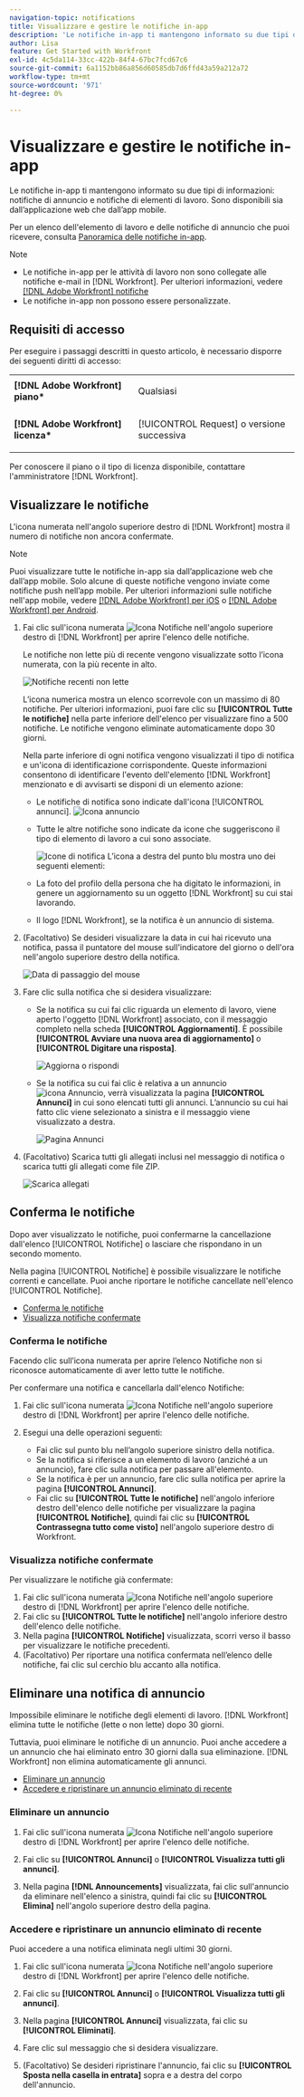 ```yaml
---
navigation-topic: notifications
title: Visualizzare e gestire le notifiche in-app
description: 'Le notifiche in-app ti mantengono informato su due tipi di informazioni: notifiche di annuncio e notifiche di elementi di lavoro. Sono disponibili sia dall’applicazione web che dall’app mobile.'
author: Lisa
feature: Get Started with Workfront
exl-id: 4c5da114-33cc-422b-84f4-67bc7fcd67c6
source-git-commit: 6a1152bb86a856d60585db7d6ffd43a59a212a72
workflow-type: tm+mt
source-wordcount: '971'
ht-degree: 0%

---
```


# Visualizzare e gestire le notifiche in-app

Le notifiche in-app ti mantengono informato su due tipi di informazioni: notifiche di annuncio e notifiche di elementi di lavoro. Sono disponibili sia dall’applicazione web che dall’app mobile.

Per un elenco dell&#39;elemento di lavoro e delle notifiche di annuncio che puoi ricevere, consulta [Panoramica delle notifiche in-app](../../workfront-basics/using-notifications/in-app-notifications-overview.md).

>[!NOTE]
>
>* Le notifiche in-app per le attività di lavoro non sono collegate alle notifiche e-mail in [!DNL Workfront]. Per ulteriori informazioni, vedere [[!DNL Adobe Workfront] notifiche](../../workfront-basics/using-notifications/wf-notifications.md)
>* Le notifiche in-app non possono essere personalizzate.
>



## Requisiti di accesso

Per eseguire i passaggi descritti in questo articolo, è necessario disporre dei seguenti diritti di accesso:

<table style="table-layout:auto"> 
 <col> 
 </col> 
 <col> 
 </col> 
 <tbody> 
  <tr> 
   <td role="rowheader"><strong>[!DNL Adobe Workfront] piano*</strong></td> 
   <td> <p>Qualsiasi</p> </td> 
  </tr> 
  <tr> 
   <td role="rowheader"><strong>[!DNL Adobe Workfront] licenza*</strong></td> 
   <td> <p>[!UICONTROL Request] o versione successiva</p> </td> 
  </tr> 
 </tbody> 
</table>

Per conoscere il piano o il tipo di licenza disponibile, contattare l&#39;amministratore [!DNL Workfront].

## Visualizzare le notifiche

L&#39;icona numerata nell&#39;angolo superiore destro di [!DNL Workfront] mostra il numero di notifiche non ancora confermate.

>[!NOTE]
>
>Puoi visualizzare tutte le notifiche in-app sia dall’applicazione web che dall’app mobile. Solo alcune di queste notifiche vengono inviate come notifiche push nell’app mobile. Per ulteriori informazioni sulle notifiche nell&#39;app mobile, vedere [[!DNL Adobe Workfront] per iOS](../../workfront-basics/mobile-apps/using-the-workfront-mobile-app/workfront-for-ios.md) o [[!DNL Adobe Workfront] per Android](../../workfront-basics/mobile-apps/using-the-workfront-mobile-app/workfront-for-android.md).

1. Fai clic sull&#39;icona numerata ![Icona Notifiche](assets/notifications-icon-jewel.jpg) nell&#39;angolo superiore destro di [!DNL Workfront] per aprire l&#39;elenco delle notifiche.

   Le notifiche non lette più di recente vengono visualizzate sotto l’icona numerata, con la più recente in alto.

   ![Notifiche recenti non lette](assets/qs-notifications-350x330.png)

   L’icona numerica mostra un elenco scorrevole con un massimo di 80 notifiche. Per ulteriori informazioni, puoi fare clic su **[!UICONTROL Tutte le notifiche]** nella parte inferiore dell&#39;elenco per visualizzare fino a 500 notifiche. Le notifiche vengono eliminate automaticamente dopo 30 giorni.

   Nella parte inferiore di ogni notifica vengono visualizzati il tipo di notifica  e un&#39;icona di identificazione corrispondente. Queste informazioni consentono di identificare l&#39;evento dell&#39;elemento [!DNL Workfront] menzionato e di avvisarti se disponi di un elemento azione:

   * Le notifiche di notifica sono indicate dall&#39;icona [!UICONTROL annunci]. ![Icona annuncio](assets/announcement.png)

   * Tutte le altre notifiche sono indicate da icone che suggeriscono il tipo di elemento di lavoro a cui sono associate.

     ![Icone di notifica](assets/ntfcntype&icon-350x330.png)
L’icona a destra del punto blu mostra uno dei seguenti elementi:

   * La foto del profilo della persona che ha digitato le informazioni, in genere un aggiornamento su un oggetto [!DNL Workfront] su cui stai lavorando.
   * Il logo [!DNL Workfront], se la notifica è un annuncio di sistema.


1. (Facoltativo) Se desideri visualizzare la data in cui hai ricevuto una notifica, passa il puntatore del mouse sull&#39;indicatore del giorno o dell&#39;ora nell&#39;angolo superiore destro della notifica.

   ![Data di passaggio del mouse](assets/hoveroverdate-350x437.png)

1. Fare clic sulla notifica che si desidera visualizzare:

   * Se la notifica su cui fai clic riguarda un elemento di lavoro, viene aperto l&#39;oggetto [!DNL Workfront] associato, con il messaggio completo nella scheda **[!UICONTROL Aggiornamenti]**. È possibile **[!UICONTROL Avviare una nuova area di aggiornamento]** o **[!UICONTROL Digitare una risposta]**.

     ![Aggiorna o rispondi](assets/object-opens-click-work-ntfctn-qs-350x183.png)

   * Se la notifica su cui fai clic è relativa a un annuncio ![icona Annuncio](assets/announcement.png), verrà visualizzata la pagina **[!UICONTROL Annunci]** in cui sono elencati tutti gli annunci. L’annuncio su cui hai fatto clic viene selezionato a sinistra e il messaggio viene visualizzato a destra.

     ![Pagina Annunci](assets/announcements-page-qs-350x210.png)

1. (Facoltativo) Scarica tutti gli allegati inclusi nel messaggio di notifica o scarica tutti gli allegati come file ZIP.

   ![Scarica allegati](assets/download-attachments-350x106.png)

## Conferma le notifiche

Dopo aver visualizzato le notifiche, puoi confermarne la cancellazione dall&#39;elenco [!UICONTROL Notifiche] o lasciare che rispondano in un secondo momento.

Nella pagina [!UICONTROL Notifiche] è possibile visualizzare le notifiche correnti e cancellate. Puoi anche riportare le notifiche cancellate nell&#39;elenco [!UICONTROL Notifiche].

* [Conferma le notifiche](#acknowledge-notifications)
* [Visualizza notifiche confermate](#view-acknowledged-notifications)

### Conferma le notifiche

Facendo clic sull’icona numerata per aprire l’elenco Notifiche non si riconosce automaticamente di aver letto tutte le notifiche.

Per confermare una notifica e cancellarla dall&#39;elenco Notifiche:

1. Fai clic sull&#39;icona numerata ![Icona Notifiche](assets/notifications-icon-jewel.jpg) nell&#39;angolo superiore destro di [!DNL Workfront] per aprire l&#39;elenco delle notifiche.
1. Esegui una delle operazioni seguenti:

   * Fai clic sul punto blu nell’angolo superiore sinistro della notifica.
   * Se la notifica si riferisce a un elemento di lavoro (anziché a un annuncio), fare clic sulla notifica per passare all&#39;elemento.
   * Se la notifica è per un annuncio, fare clic sulla notifica per aprire la pagina **[!UICONTROL Annunci]**.
   * Fai clic su **[!UICONTROL Tutte le notifiche]** nell&#39;angolo inferiore destro dell&#39;elenco delle notifiche per visualizzare la pagina **[!UICONTROL Notifiche]**, quindi fai clic su **[!UICONTROL Contrassegna tutto come visto]** nell&#39;angolo superiore destro di Workfront.

### Visualizza notifiche confermate

Per visualizzare le notifiche già confermate:

1. Fai clic sull&#39;icona numerata ![Icona Notifiche](assets/notifications-icon-jewel.jpg) nell&#39;angolo superiore destro di [!DNL Workfront] per aprire l&#39;elenco delle notifiche.
1. Fai clic su **[!UICONTROL Tutte le notifiche]** nell&#39;angolo inferiore destro dell&#39;elenco delle notifiche.
1. Nella pagina **[!UICONTROL Notifiche]** visualizzata, scorri verso il basso per visualizzare le notifiche precedenti.
1. (Facoltativo) Per riportare una notifica confermata nell’elenco delle notifiche, fai clic sul cerchio blu accanto alla notifica.

## Eliminare una notifica di annuncio

Impossibile eliminare le notifiche degli elementi di lavoro. [!DNL Workfront] elimina tutte le notifiche (lette o non lette) dopo 30 giorni.

Tuttavia, puoi eliminare le notifiche di un annuncio. Puoi anche accedere a un annuncio che hai eliminato entro 30 giorni dalla sua eliminazione. [!DNL Workfront] non elimina automaticamente gli annunci.

* [Eliminare un annuncio](#delete-an-announcement)
* [Accedere e ripristinare un annuncio eliminato di recente](#access-and-restore-an-announcement-you-deleted-recently)

### Eliminare un annuncio

1. Fai clic sull&#39;icona numerata ![Icona Notifiche](assets/notifications-icon-jewel.jpg) nell&#39;angolo superiore destro di [!DNL Workfront] per aprire l&#39;elenco delle notifiche.
1. Fai clic su **[!UICONTROL Annunci]** o **[!UICONTROL Visualizza tutti gli annunci]**.

1. Nella pagina **[!DNL Announcements]** visualizzata, fai clic sull&#39;annuncio da eliminare nell&#39;elenco a sinistra, quindi fai clic su **[!UICONTROL Elimina]** nell&#39;angolo superiore destro della pagina.

### Accedere e ripristinare un annuncio eliminato di recente

Puoi accedere a una notifica eliminata negli ultimi 30 giorni.

1. Fai clic sull&#39;icona numerata ![Icona Notifiche](assets/notifications-icon-jewel.jpg) nell&#39;angolo superiore destro di [!DNL Workfront] per aprire l&#39;elenco delle notifiche.
1. Fai clic su **[!UICONTROL Annunci]** o **[!UICONTROL Visualizza tutti gli annunci]**.

1. Nella pagina **[!UICONTROL Annunci]** visualizzata, fai clic su **[!UICONTROL Eliminati]**.

1. Fare clic sul messaggio che si desidera visualizzare.
1. (Facoltativo) Se desideri ripristinare l&#39;annuncio, fai clic su **[!UICONTROL Sposta nella casella in entrata]** sopra e a destra del corpo dell&#39;annuncio.
